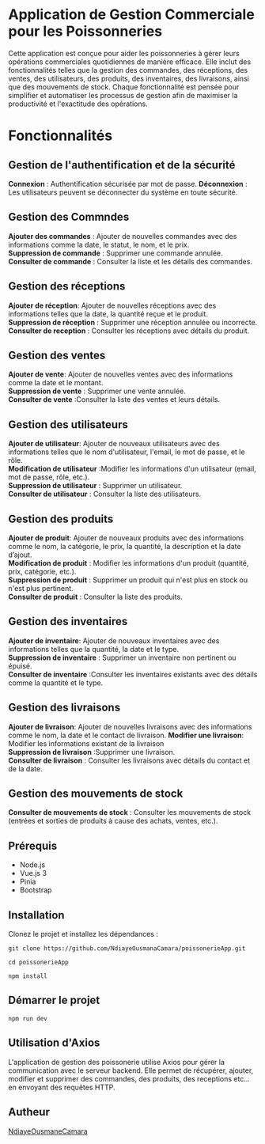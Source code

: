

# Application de Gestion Commerciale pour les Poissonneries
Cette application est conçue pour aider les poissonneries à gérer leurs opérations commerciales quotidiennes de manière efficace. Elle inclut des fonctionnalités telles que la gestion des commandes, des réceptions, des ventes, des utilisateurs, des produits,  des inventaires, des livraisons, ainsi que des mouvements de stock. Chaque fonctionnalité est pensée pour simplifier et automatiser les processus de gestion afin de maximiser la productivité et l'exactitude des opérations.

# Fonctionnalités
## Gestion de l'authentification et de la sécurité

**Connexion** : Authentification sécurisée par mot de passe.
**Déconnexion** : Les utilisateurs peuvent se déconnecter du système en toute sécurité.


## Gestion des Commndes
**Ajouter des commandes** : Ajouter de nouvelles commandes avec des informations comme la date, le statut, le nom, et le prix.     
**Suppression de commande** : Supprimer une commande annulée.   
**Consulter de commande** : Consulter la liste et les détails des commandes.

## Gestion des réceptions
**Ajouter de réception**: Ajouter de nouvelles réceptions avec des informations telles que la date, la quantité reçue et le produit.        
**Suppression de réception** : Supprimer une réception annulée ou incorrecte.  
**Consulter de reception** : Consulter les réceptions avec détails du produit.

## Gestion des ventes
**Ajouter de vente**: Ajouter de nouvelles ventes avec des informations comme la date et le montant.    
**Suppression de vente** : Supprimer une vente annulée.   
**Consulter de vente** :Consulter la liste des ventes et leurs détails.

## Gestion des utilisateurs
**Ajouter de utilisateur**: Ajouter de nouveaux utilisateurs avec des informations telles que le nom d'utilisateur, l'email, le mot de passe, et le rôle.  
**Modification de utilisateur** :Modifier les informations d'un utilisateur (email, mot de passe, rôle, etc.).      
**Suppression de utilisateur** : Supprimer un utilisateur.    
**Consulter de utilisateur** : Consulter la liste des utilisateurs.


## Gestion des produits
**Ajouter de produit**: Ajouter de nouveaux produits avec des informations comme le nom, la catégorie, le prix, la quantité, la description et la date d’ajout.  
**Modification de produit** : Modifier les informations d'un produit (quantité, prix, catégorie, etc.).     
**Suppression de produit** : Supprimer un produit qui n'est plus en stock ou n'est plus pertinent.    
**Consulter de produit** : Consulter la liste des produits.

## Gestion des inventaires
**Ajouter de inventaire**: Ajouter de nouveaux inventaires avec des informations telles que la quantité, la date et le type.     
**Suppression de inventaire** : Supprimer un inventaire non pertinent ou épuisé.    
**Consulter de inventaire** :Consulter les inventaires existants avec des détails comme la quantité et le type.

## Gestion des livraisons
**Ajouter de livraison**: Ajouter de nouvelles livraisons avec des informations comme le nom, la date et le contact de livraison. 
**Modifier une livraison**: Modifier les informations existant de la livraison    
**Suppression de livraison** :Supprimer une livraison.    
**Consulter de livraison** : Consulter les livraisons avec détails du contact et de la date.

## Gestion des mouvements de stock
**Consulter de mouvements de stock** : Consulter les mouvements de stock (entrées et sorties de produits à cause des achats, ventes, etc.).

## Prérequis
- Node.js
- Vue.js 3
- Pinia
- Bootstrap

## Installation
Clonez le projet et installez les dépendances :
```
git clone https://github.com/NdiayeOusmanaCamara/poissonerieApp.git
```

```
cd poissonerieApp
```

```
npm install
```

## Démarrer le projet

```
npm run dev 
```

## Utilisation d'Axios
L'application de gestion des poissonerie utilise Axios pour gérer la communication avec le serveur backend. Elle permet de récupérer, ajouter, modifier et supprimer des commandes, des produits, des receptions  etc... en envoyant des requêtes HTTP.

## Autheur
[NdiayeOusmaneCamara](https://github.com/NdiayeOusmanaCamara)